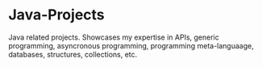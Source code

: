 # Java-Projects
 Java related projects. Showcases my expertise in APIs, generic programming, asyncronous programming, programming meta-languaage, databases, structures, collections, etc.

